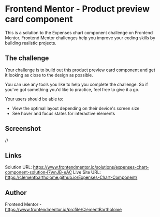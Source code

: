 # Frontend Mentor - Product preview card component 

This is a solution to the Expenses chart component challenge on Frontend Mentor. Frontend Mentor challenges help you improve your coding skills by building realistic projects.

## The challenge

Your challenge is to build out this product preview card component and get it looking as close to the design as possible.

You can use any tools you like to help you complete the challenge. So if you've got something you'd like to practice, feel free to give it a go.

Your users should be able to:

- View the optimal layout depending on their device's screen size
- See hover and focus states for interactive elements

## Screenshot

//

## Links

Solution URL: https://www.frontendmentor.io/solutions/expenses-chart-component-solution-l7wnJB-eAC
Live Site URL: https://clementbartholome.github.io/Expenses-Chart-Component/

## Author

Frontend Mentor - https://www.frontendmentor.io/profile/ClementBartholome
